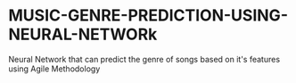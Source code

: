 # MUSIC-GENRE-PREDICTION-USING-NEURAL-NETWORk
Neural Network that can predict the genre of songs based on it's features using Agile Methodology
